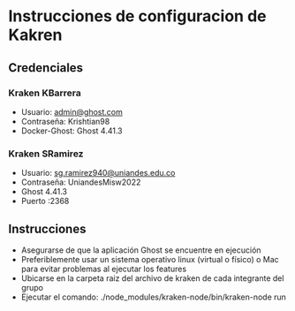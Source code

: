 # Instrucciones de configuracion de Kakren

## Credenciales

### Kraken KBarrera
* Usuario: admin@ghost.com
* Contraseña: Krishtian98
* Docker-Ghost: Ghost 4.41.3

### Kraken SRamirez
* Usuario: sg.ramirez940@uniandes.edu.co
* Contraseña: UniandesMisw2022
* Ghost 4.41.3
* Puerto :2368

## Instrucciones
* Asegurarse de que la aplicación Ghost se encuentre en ejecución
* Preferiblemente usar un sistema operativo linux (virtual o físico) o Mac para evitar problemas al ejecutar los features
* Ubicarse en la carpeta raiz del archivo de kraken de cada integrante del grupo
* Ejecutar el comando:  ./node_modules/kraken-node/bin/kraken-node run

